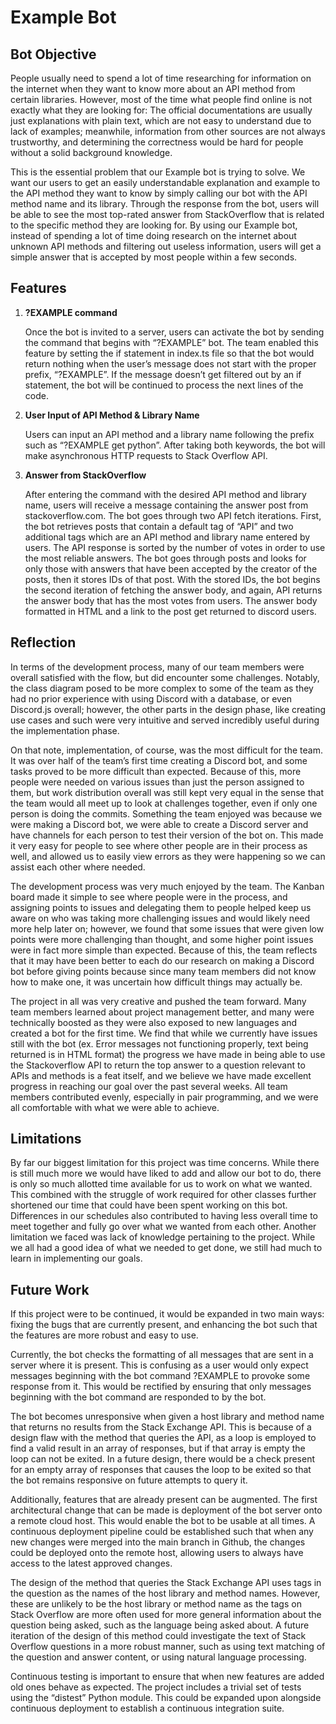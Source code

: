 # Example Bot

## Bot Objective

People usually need to spend a lot of time researching for information on the internet when they want to know more about an API method from certain libraries. However, most of the time what people find online is not exactly what they are looking for: The official documentations are usually just explanations with plain text, which are not easy to understand due to lack of examples; meanwhile, information from other sources are not always trustworthy, and determining the correctness would be hard for people without a solid background knowledge.

This is the essential problem that our Example bot is trying to solve. We want our users to get an easily understandable explanation and example to the API method they want to know by simply calling our bot with the API method name and its library. Through the response from the bot, users will be able to see the most top-rated answer from StackOverflow that is related to the specific method they are looking for. By using our Example bot, instead of spending a lot of time doing research on the internet about unknown API methods and filtering out useless information, users will get a simple answer that is accepted by most people within a few seconds.

## Features

1. <strong>?EXAMPLE command</strong>

    Once the bot is invited to a server, users can activate the bot by sending the command that begins with “?EXAMPLE” bot. The team enabled this feature by setting the if statement in index.ts file so that the bot would return nothing when the user’s message does not start with the proper prefix, “?EXAMPLE”. If the message doesn’t get filtered out by an if statement, the bot will be continued to process the next lines of the code. 
        
2. <strong>User Input of API Method & Library Name</strong>

    Users can input an API method and a library name following the prefix such as “?EXAMPLE get python”. After taking both keywords, the bot will make asynchronous HTTP requests to Stack Overflow API. 
        
3. <strong>Answer from StackOverflow</strong>

    After entering the command with the desired API method and library name, users will receive a message containing the answer post from stackoverflow.com. The bot goes through two API fetch iterations. First, the bot retrieves posts that contain a default tag of “API” and two additional tags which are an API method and library name entered by users. The API response is sorted by the number of votes in order to use the most reliable answers. The bot goes through posts and looks for only those with answers that have been accepted by the creator of the posts, then it stores IDs of that post. With the stored IDs, the bot begins the second iteration of fetching the answer body, and again, API returns the answer body that has the most votes from users. The answer body formatted in HTML and a link to the post get returned to discord users.

## Reflection

In terms of the development process, many of our team members were overall satisfied with the flow, but did encounter some challenges. Notably, the class diagram posed to be more complex to some of the team as they had no prior experience with using Discord with a database, or even Discord.js overall; however, the other parts in the design phase, like creating use cases and such were very intuitive and served incredibly useful during the implementation phase. 

On that note, implementation, of course, was the most difficult for the team. It was over half of the team’s first time creating a Discord bot, and some tasks proved to be more difficult than expected. Because of this, more people were needed on various issues than just the person assigned to them, but work distribution overall was still kept very equal in the sense that the team would all meet up to look at challenges together, even if only one person is doing the commits. Something the team enjoyed was because we were making a Discord bot, we were able to create a Discord server and have channels for each person to test their version of the bot on. This made it very easy for people to see where other people are in their process as well, and allowed us to easily view errors as they were happening so we can assist each other where needed.

The development process was very much enjoyed by the team. The Kanban board made it simple to see where people were in the process, and assigning points to issues and delegating them to people helped keep us aware on who was taking more challenging issues and would likely need more help later on; however, we found that some issues that were given low points were more challenging than thought, and some higher point issues were in fact more simple than expected. Because of this, the team reflects that it may have been better to each do our research on making a Discord bot before giving points because since many team members did not know how to make one, it was uncertain how difficult things may actually be. 

The project in all was very creative and pushed the team forward. Many team members learned about project management better, and many were technically boosted as they were also exposed to new languages and created a bot for the first time. We find that while we currently have issues still with the bot (ex. Error messages not functioning properly, text being returned is in HTML format) the progress we have made in being able to use the Stackoverflow API to return the top answer to a question relevant to APIs and methods is a feat itself, and we believe we have made excellent progress in reaching our goal over the past several weeks. All team members contributed evenly, especially in pair programming, and we were all comfortable with what we were able to achieve.


## Limitations

By far our biggest limitation for this project was time concerns. While there is still much more we would have liked to add and allow our bot to do, there is only so much allotted time available for us to work on what we wanted. This combined with the struggle of work required for other classes further shortened our time that could have been spent working on this bot. Differences in our schedules also contributed to having less overall time to meet together and fully go over what we wanted from each other. Another limitation we faced was lack of knowledge pertaining to the project. While we all had a good idea of what we needed to get done, we still had much to learn in implementing our goals.

## Future Work

If this project were to be continued, it would be expanded in two main ways: fixing the bugs that are currently present, and enhancing the bot such that the features are more robust and easy to use.

Currently, the bot checks the formatting of all messages that are sent in a server where it is present. This is confusing as a user would only expect messages beginning with the bot command ?EXAMPLE to provoke some response from it. This would be rectified by ensuring that only messages beginning with the bot command are responded to by the bot. 

The bot becomes unresponsive when given a host library and method name that returns no results from the Stack Exchange API. This is because of a design flaw with the method that queries the API, as a loop is employed to find a valid result in an array of responses, but if that array is empty the loop can not be exited. In a future design, there would be a check present for an empty array of responses that causes the loop to be exited so that the bot remains responsive on future attempts to query it.

Additionally, features that are already present can be augmented. The first architectural change that can be made is deployment of the bot server onto a remote cloud host. This would enable the bot to be usable at all times. A continuous deployment pipeline could be established such that when any new changes were merged into the main branch in Github, the changes could be deployed onto the remote host, allowing users to always have access to the latest approved changes.

The design of the method that queries the Stack Exchange API uses tags in the question as the names of the host library and method names. However, these are unlikely to be the host library or method name as the tags on Stack Overflow are more often used for more general information about the question being asked, such as the language being asked about. A future iteration of the design of this method could investigate the text of Stack Overflow questions in a more robust manner, such as using text matching of the question and answer content, or using natural language processing.

Continuous testing is important to ensure that when new features are added old ones behave as expected. The project includes a trivial set of tests using the “distest” Python module. This could be expanded upon alongside continuous deployment to establish a continuous integration suite.
